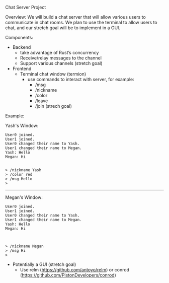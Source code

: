 Chat Server Project


Overview:
We will build a chat server that will allow various users to communicate in chat rooms. We plan to use the terminal to allow users to chat, and our stretch goal will be to implement in a GUI.


Components:
* Backend
   * take advantage of Rust’s concurrency
   * Receive/relay messages to the channel
   * Support various channels (stretch goal)
* Frontend
   * Terminal chat window (termion)
      * use commands to interact with server, for example:
         * /msg <msg>
         * /nickname <nickname>
         * /color <color>
         * /leave
         * /join <channel> (strech goal)

Example:

Yash's Window:
```
User0 joined.
User1 joined.
User0 changed their name to Yash.
User1 changed their name to Megan.
Yash: Hello
Megan: Hi


> /nickname Yash
> /color red
> /msg Hello
>
```
--------------------------------------------------------------------------------------------------------------
Megan's Window:
```
User0 joined.
User1 joined.
User0 changed their name to Yash.
User1 changed their name to Megan.
Yash: Hello
Megan: Hi



> /nickname Megan
> /msg Hi
>
```
   * Potentially a GUI (stretch goal)
      * Use relm (https://github.com/antoyo/relm) or conrod (https://github.com/PistonDevelopers/conrod)
